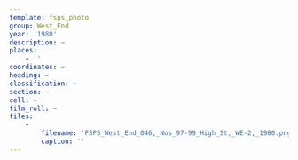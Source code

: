 ```yaml
---
template: fsps_photo
group: West_End
year: '1980'
description: ~
places:
    - ''
coordinates: ~
heading: ~
classification: ~
section: ~
cell: ~
film_roll: ~
files:
    -
        filename: 'FSPS_West_End_046,_Nos_97-99_High_St,_WE-2,_1980.png'
        caption: ''
---
```

